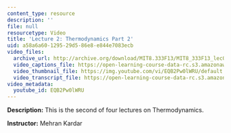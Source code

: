 ```yaml
---
content_type: resource
description: ''
file: null
resourcetype: Video
title: 'Lecture 2: Thermodynamics Part 2'
uid: a58a6a60-1295-29d5-86e8-e844e7083ecb
video_files:
  archive_url: http://archive.org/download/MIT8.333F13/MIT8_333F13_lec02_300k.mp4
  video_captions_file: https://open-learning-course-data-rc.s3.amazonaws.com/8-333-statistical-mechanics-i-statistical-mechanics-of-particles-fall-2013/34a46af0462f5f36b3897d5edc765c01_EQB2Pw0lWRU.vtt
  video_thumbnail_file: https://img.youtube.com/vi/EQB2Pw0lWRU/default.jpg
  video_transcript_file: https://open-learning-course-data-rc.s3.amazonaws.com/8-333-statistical-mechanics-i-statistical-mechanics-of-particles-fall-2013/e1efe147ded37e41e647d5054387e9d6_EQB2Pw0lWRU.pdf
video_metadata:
  youtube_id: EQB2Pw0lWRU
---
```


**Description:** This is the second of four lectures on Thermodynamics.

**Instructor:** Mehran Kardar